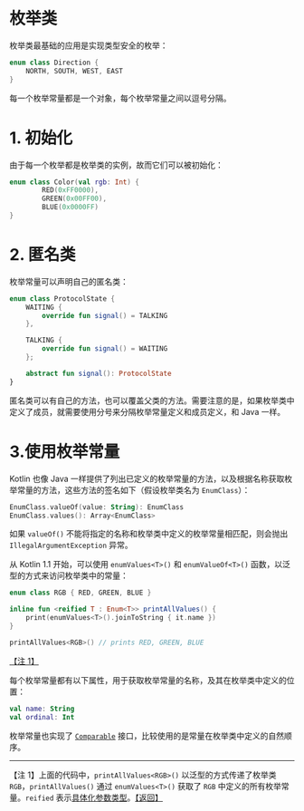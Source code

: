 # 枚举类

枚举类最基础的应用是实现类型安全的枚举：

```kotlin
enum class Direction {
    NORTH, SOUTH, WEST, EAST
}
```

每一个枚举常量都是一个对象，每个枚举常量之间以逗号分隔。


# 1. 初始化

由于每一个枚举都是枚举类的实例，故而它们可以被初始化：

```kotlin
enum class Color(val rgb: Int) {
        RED(0xFF0000),
        GREEN(0x00FF00),
        BLUE(0x0000FF)
}
```

# 2. 匿名类

枚举常量可以声明自己的匿名类：

```kotlin
enum class ProtocolState {
    WAITING {
        override fun signal() = TALKING
    },

    TALKING {
        override fun signal() = WAITING
    };

    abstract fun signal(): ProtocolState
}
```

匿名类可以有自己的方法，也可以覆盖父类的方法。需要注意的是，如果枚举类中定义了成员，就需要使用分号来分隔枚举常量定义和成员定义，和 Java 一样。


# 3.使用枚举常量

Kotlin 也像 Java 一样提供了列出已定义的枚举常量的方法，以及根据名称获取枚举常量的方法，这些方法的签名如下（假设枚举类名为 `EnumClass`）：

```kotlin
EnumClass.valueOf(value: String): EnumClass
EnumClass.values(): Array<EnumClass>
```

如果 `valueOf()` 不能将指定的名称和枚举类中定义的枚举常量相匹配，则会抛出 `IllegalArgumentException` 异常。

<a name="注1返回"></a>
从 Kotlin 1.1 开始，可以使用 `enumValues<T>()` 和 `enumValueOf<T>()` 函数，以泛型的方式来访问枚举类中的常量：

```kotlin
enum class RGB { RED, GREEN, BLUE }

inline fun <reified T : Enum<T>> printAllValues() {
    print(enumValues<T>().joinToString { it.name })
}

printAllValues<RGB>() // prints RED, GREEN, BLUE
```
[【注 1】](#注1)

每个枚举常量都有以下属性，用于获取枚举常量的名称，及其在枚举类中定义的位置：

```kotlin
val name: String
val ordinal: Int
```

枚举常量也实现了 [`Comparable`](https://kotlinlang.org/api/latest/jvm/stdlib/kotlin/-comparable/index.html) 接口，比较使用的是常量在枚举类中定义的自然顺序。


---
<a name="注1"></a>【注 1】上面的代码中，`printAllValues<RGB>()` 以泛型的方式传递了枚举类 `RGB`，`printAllValues()` 通过 `enumValues<T>()` 获取了 `RGB` 中定义的所有枚举常量。`reified` 表示[具体化参数类型](https://blog.nex3z.com/2017/06/11/kotlin-reference-inline-functions/#Reified_type_parameters)。[【返回】](#注1返回)
